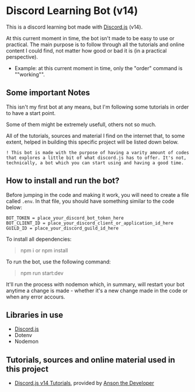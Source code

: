# Discord Learning Bot (v14)

This is a discord learning bot made with [Discord.js](https://discord.js.org) (v14).

At this current moment in time, the bot isn't made to be easy to use or practical. The main purpose is to follow through all the tutorials and online content I could find, not matter how good or bad it is (in a practical perspective).

- Example: at this current moment in time, only the "order" command is ""working"".





## Some important Notes

This isn't my first bot at any means, but I'm following some tutorials in order to have a start point.

Some of them might be extremely usefull, others not so much.

All of the tutorials, sources and material I find on the internet that, to some extent, helped in building this specific project will be listed down below.

    ! This bot is made with the purpose of having a varity amount of codes that explores a little bit of what discord.js has to offer. It's not, technically, a bot which you can start using and having a good time.





## How to install and run the bot?

Before jumping in the code and making it work, you will need to create a file called `.env`.
In that file, you should have something similar to the code below:
```env
BOT_TOKEN = place_your_discord_bot_token_here
BOT_CLIENT_ID = place_your_discord_client_or_application_id_here
GUILD_ID = place_your_discord_guild_id_here
```

To install all dependencies:
> npm i
or
> npm install

To run the bot, use the following command:
> npm run start:dev

It'll run the process with nodemon which, in summary, will restart your bot anytime a change is made - whether it's a new change made in the code or when any error accours.





## Libraries in use

- [Discord.js](https://discord.js.org)
- Dotenv
- Nodemon





## Tutorials, sources and online material used in this project

-  [Discord.js v14 Tutorials](https://youtube.com/playlist?list=PL_cUvD4qzbkwA7WITceoc2_FFjQsBkwX7), provided by [Anson the Developer](https://www.youtube.com/@ansonthedev)